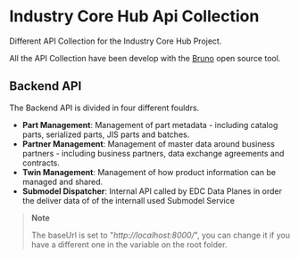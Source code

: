# Industry Core Hub Api Collection
Different API Collection for the Industry Core Hub Project.

All the API Collection have been develop with the [Bruno](https://www.usebruno.com/) open source tool.

## Backend API
The Backend API is divided in four different fouldrs.
* **Part Management**: Management of part metadata - including catalog parts, serialized parts, JIS parts and batches.
* **Partner Management**: Management of master data around business partners - including business partners, data exchange agreements and contracts.
* **Twin Management**: Management of how product information can be managed and shared.
* **Submodel Dispatcher**: Internal API called by EDC Data Planes in order the deliver data of of the internall used Submodel Service

> **Note**
>
> The baseUrl is set to "_http://localhost:8000/_", you can change it if you have a different one in the variable on the root folder.
